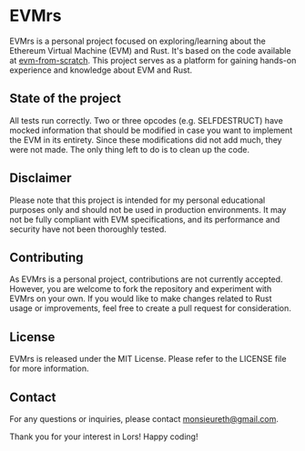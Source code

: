 # EVMrs

EVMrs is a personal project focused on exploring/learning about the Ethereum Virtual Machine (EVM) and Rust. It's based on the code available at [evm-from-scratch](https://github.com/w1nt3r-eth/evm-from-scratch). This project serves as a platform for gaining hands-on experience and knowledge about EVM and Rust.

## State of the project
All tests run correctly. Two or three opcodes (e.g. SELFDESTRUCT) have mocked information that should be modified in case you want to implement the EVM in its entirety. Since these modifications did not add much, they were not made. The only thing left to do is to clean up the code.

## Disclaimer
Please note that this project is intended for my personal educational purposes only and should not be used in production environments. It may not be fully compliant with EVM specifications, and its performance and security have not been thoroughly tested.

## Contributing

As EVMrs is a personal project, contributions are not currently accepted. However, you are welcome to fork the repository and experiment with EVMrs on your own. If you would like to make changes related to Rust usage or improvements, feel free to create a pull request for consideration. 

## License

EVMrs is released under the MIT License. Please refer to the LICENSE file for more information.

## Contact

For any questions or inquiries, please contact monsieureth@gmail.com.

Thank you for your interest in Lors! Happy coding!


